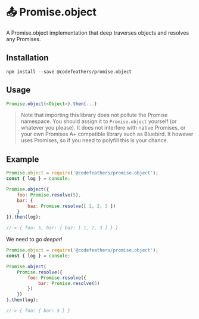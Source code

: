 # 📤 Promise.object

A Promise.object implementation that deep traverses objects and resolves any Promises.

## Installation

```shell
npm install --save @codefeathers/promise.object
```

## Usage

```JavaScript
Promise.object(<Object>).then(...)
```

> Note that importing this library does not pollute the Promise namespace. You should assign it to `Promise.object` yourself (or whatever you please). It does not interfere with native Promises, or your own Promises A+ compatible library such as Bluebird. It however uses Promises, so if you need to polyfill this is your chance.

## Example

```JavaScript
Promise.object = require('@codefeathers/promise.object');
const { log } = console;

Promise.object({
	foo: Promise.resolve(5),
	bar: {
		baz: Promise.resolve([ 1, 2, 3 ])
	}
}).then(log);

//-> { foo: 5, bar: { baz: [ 1, 2, 3 ] } }
```

We need to go _deeper_!

```JavaScript
Promise.object = require('@codefeathers/promise.object');
const { log } = console;

Promise.object(
	Promise.resolve({
		foo: Promise.resolve({
			bar: Promise.resolve(5)
		})
	})
).then(log);

//-> { foo: { bar: 5 } } 
```
